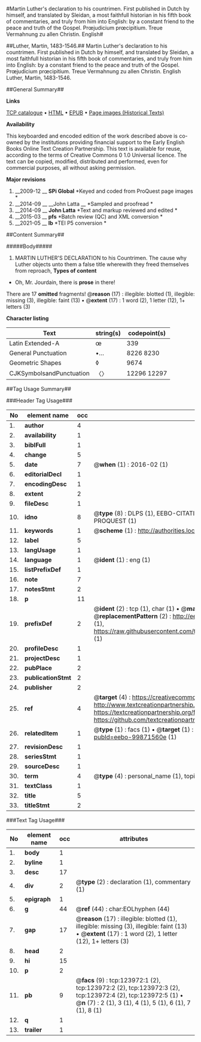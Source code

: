 #Martin Luther's declaration to his countrimen. First published in Dutch by himself, and translated by Sleidan, a most faithfull historian in his fifth book of commentaries, and truly from him into English: by a constant friend to the peace and truth of the Gospel. Prœjudicium prœcipitium. Treue Vermahnung zu allen Christin. English#

##Luther, Martin, 1483-1546.##
Martin Luther's declaration to his countrimen. First published in Dutch by himself, and translated by Sleidan, a most faithfull historian in his fifth book of commentaries, and truly from him into English: by a constant friend to the peace and truth of the Gospel. Prœjudicium prœcipitium.
Treue Vermahnung zu allen Christin. English
Luther, Martin, 1483-1546.

##General Summary##

**Links**

[TCP catalogue](http://www.ota.ox.ac.uk/tcp/)  • 
[HTML](http://tei.it.ox.ac.uk/tcp/Texts-HTML/free/A88/A88658.html)  • 
[EPUB](http://tei.it.ox.ac.uk/tcp/Texts-EPUB/free/A88/A88658.epub) • 
[Page images (Historical Texts)](https://historicaltexts.jisc.ac.uk/eebo-99871560e)

**Availability**

This keyboarded and encoded edition of the work described above is co-owned by the
    institutions providing financial support to the Early English Books Online Text Creation
    Partnership. This text is available for reuse, according to the terms of  Creative Commons 0 1.0 Universal
    licence. The text can be copied, modified, distributed and performed, even for commercial
    purposes, all without asking permission.

**Major revisions**

1. __2009-12 __ __SPi Global__ *Keyed and coded from ProQuest page images *
1. __2014-09 __ __John Latta __ *Sampled and proofread *
1. __2014-09 __ __John Latta__ *Text and markup reviewed and edited *
1. __2015-03 __ __pfs__ *Batch review (QC) and XML conversion *
1. __2021-05 __ __lb__ *TEI P5 conversion *

##Content Summary##

#####Body#####

1. MARTIN LUTHER'S DECLARATION to his Countrimen.
The cause why Luther objects unto them a false title wherewith they freed themselves from reproach, 
**Types of content**

  * Oh, Mr. Jourdain, there is **prose** in there!

There are 17 **omitted** fragments! 
 @__reason__ (17) : illegible: blotted (1), illegible: missing (3), illegible: faint (13)  •  @__extent__ (17) : 1 word (2), 1 letter (12), 1+ letters (3)

**Character listing**


|Text|string(s)|codepoint(s)|
|---|---|---|
|Latin Extended-A|œ|339|
|General Punctuation|•…|8226 8230|
|Geometric Shapes|◊|9674|
|CJKSymbolsandPunctuation|〈〉|12296 12297|

##Tag Usage Summary##

###Header Tag Usage###

|No|element name|occ|attributes|
|---|---|---|---|
|1.|__author__|4||
|2.|__availability__|1||
|3.|__biblFull__|1||
|4.|__change__|5||
|5.|__date__|7| @__when__ (1) : 2016-02 (1)|
|6.|__editorialDecl__|1||
|7.|__encodingDesc__|1||
|8.|__extent__|2||
|9.|__fileDesc__|1||
|10.|__idno__|8| @__type__ (8) : DLPS (1), EEBO-CITATION (1), VID (1), EEBO-PROQUEST (1), STC (3), PROQUEST (1)|
|11.|__keywords__|1| @__scheme__ (1) : http://authorities.loc.gov/ (1)|
|12.|__label__|5||
|13.|__langUsage__|1||
|14.|__language__|1| @__ident__ (1) : eng (1)|
|15.|__listPrefixDef__|1||
|16.|__note__|7||
|17.|__notesStmt__|2||
|18.|__p__|11||
|19.|__prefixDef__|2| @__ident__ (2) : tcp (1), char (1)  •  @__matchPattern__ (2) : ([0-9\-]+):([0-9IVX]+) (1), (.+) (1)  •  @__replacementPattern__ (2) : http://eebo.chadwyck.com/downloadtiff?vid=$1&page=$2 (1), https://raw.githubusercontent.com/textcreationpartnership/Texts/master/tcpchars.xml#$1 (1)|
|20.|__profileDesc__|1||
|21.|__projectDesc__|1||
|22.|__pubPlace__|2||
|23.|__publicationStmt__|2||
|24.|__publisher__|2||
|25.|__ref__|4| @__target__ (4) : https://creativecommons.org/publicdomain/zero/1.0/ (1), http://www.textcreationpartnership.org/docs/. (1), https://textcreationpartnership.org/faq/#faq05 (1), https://github.com/textcreationpartnership (1)|
|26.|__relatedItem__|1| @__type__ (1) : facs (1)  •  @__target__ (1) : https://data.historicaltexts.jisc.ac.uk/view?pubId=eebo-99871560e (1)|
|27.|__revisionDesc__|1||
|28.|__seriesStmt__|1||
|29.|__sourceDesc__|1||
|30.|__term__|4| @__type__ (4) : personal_name (1), topical_term (3)|
|31.|__textClass__|1||
|32.|__title__|5||
|33.|__titleStmt__|2||


###Text Tag Usage###

|No|element name|occ|attributes|
|---|---|---|---|
|1.|__body__|1||
|2.|__byline__|1||
|3.|__desc__|17||
|4.|__div__|2| @__type__ (2) : declaration (1), commentary (1)|
|5.|__epigraph__|1||
|6.|__g__|44| @__ref__ (44) : char:EOLhyphen (44)|
|7.|__gap__|17| @__reason__ (17) : illegible: blotted (1), illegible: missing (3), illegible: faint (13)  •  @__extent__ (17) : 1 word (2), 1 letter (12), 1+ letters (3)|
|8.|__head__|2||
|9.|__hi__|15||
|10.|__p__|2||
|11.|__pb__|9| @__facs__ (9) : tcp:123972:1 (2), tcp:123972:2 (2), tcp:123972:3 (2), tcp:123972:4 (2), tcp:123972:5 (1)  •  @__n__ (7) : 2 (1), 3 (1), 4 (1), 5 (1), 6 (1), 7 (1), 8 (1)|
|12.|__q__|1||
|13.|__trailer__|1||
